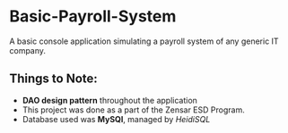 # Basic-Payroll-System
A basic console application simulating a payroll system of any generic IT company.

## Things to Note:
  * **DAO design pattern** throughout the application
  * This project was done as a part of the Zensar ESD Program.
  * Database used was **MySQl**, managed by _HeidiSQL_
